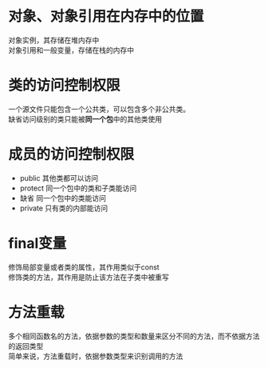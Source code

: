 # 对象、对象引用在内存中的位置

对象实例，其存储在堆内存中 \
对象引用和一般变量，存储在栈的内存中


# 类的访问控制权限

一个源文件只能包含一个公共类，可以包含多个非公共类。\
缺省访问级别的类只能被**同一个包**中的其他类使用

# 成员的访问控制权限

- public  其他类都可以访问
- protect  同一个包中的类和子类能访问
- 缺省     同一个包中的类能访问
- private 只有类的内部能访问

# final变量

修饰局部变量或者类的属性，其作用类似于const  \
修饰类的方法，其作用是防止该方法在子类中被重写

# 方法重载

多个相同函数名的方法，依据参数的类型和数量来区分不同的方法，而不依据方法的返回类型\
简单来说，方法重载时，依据参数类型来识别调用的方法



